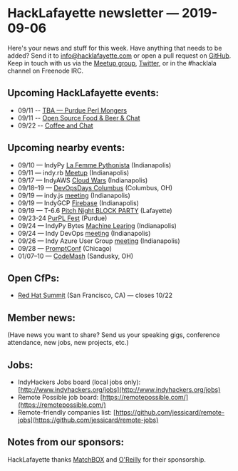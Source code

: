 # HackLafayette newsletter — 2019-09-06

Here's your news and stuff for this week. Have anything that needs to be added? Send it to info@hacklafayette.com or open a pull request on [GitHub](https://github.com/hacklafayette/newsletter). Keep in touch with us via the [Meetup group](https://www.meetup.com/hacklafayette/), [Twitter](https://twitter.com/hacklafayette), or in the #hacklala channel on Freenode IRC.

## Upcoming HackLafayette events:
* 09/11 -- [TBA — Purdue Perl Mongers](https://www.meetup.com/hacklafayette/events/vkwlfpyzmbpb/) 
* 09/11 -- [Open Source Food & Beer & Chat](https://www.meetup.com/hacklafayette/events/rzscgqyzmbpb/) 
* 09/22 -- [Coffee and Chat](https://www.meetup.com/hacklafayette/events/bmghxqyzmbdc/) 

## Upcoming nearby events:
* 09/10 — IndyPy [La Femme Pythonista](https://www.meetup.com/indypy/events/bxqbmqyzmbnb/) (Indianapolis)
* 09/11 — indy.rb [Meetup](https://www.meetup.com/indyrb/events/cfszxyzmbpb/) (Indianapolis)
* 09/17 — IndyAWS [Cloud Wars](https://www.meetup.com/IndyAWS/events/dqzpsqyzmbwb/) (Indianapolis)
* 09/18–19 — [DevOpsDays Columbus](https://www.devopsdays.org/events/2019-columbus) (Columbus, OH)
* 09/19 — indy.js [meeting](https://www.meetup.com/indyjs/events/nsfrgryzmbxb/) (Indianapolis)
* 09/19 — IndyGCP [Firebase](https://www.meetup.com/IndyGCP/events/263020037/) (Indianapolis)
* 09/19 — T-6.6 [Pitch Night BLOCK PARTY](https://www.meetup.com/tminus/events/257719810/) (Lafayette)
* 09/23-24 [PurPL Fest](https://purpl.cs.purdue.edu/kickoff.html) (Purdue)
* 09/24 — IndyPy Bytes [Machine Learing](https://www.meetup.com/indypy/events/lbdfpqyzmbgc/) (Indianapolis)
* 09/24 — Indy DevOps [meeting](https://www.meetup.com/IndyDevOps/events/gmmtgryzmbgc/) (Indianapolis)
* 09/26 — Indy Azure User Group [meeting](https://www.meetup.com/Indy-Azure-User-Group/events/xkhznpyzmbjc/) (Indianapolis)
* 09/28 — [PromptConf](https://promptconf.com/) (Chicago)
* 01/07–10 — [CodeMash](https://www.codemash.org/) (Sandusky, OH)

## Open CfPs:
* [Red Hat Summit](https://www.redhat.com/en/summit/speakers/submit-a-session) (San Francisco, CA) — closes 10/22

## Member news:

(Have news you want to share? Send us your speaking gigs, conference attendance, new jobs, new projects, etc.)

## Jobs:

- IndyHackers Jobs board (local jobs only): [http://www.indyhackers.org/jobs](http://www.indyhackers.org/jobs)
- Remote Possible job board: [https://remotepossible.com/](https://remotepossible.com/)
- Remote-friendly companies list: [https://github.com/jessicard/remote-jobs](https://github.com/jessicard/remote-jobs)

## Notes from our sponsors:

HackLafayette thanks [MatchBOX](http://matchboxstudio.org/) and [O'Reilly](http://www.oreilly.com/) for their sponsorship.
